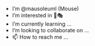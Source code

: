 - I’m @mausoleumI (Mouse)
- I’m interested in 🎨🎭
- I’m currently learning ...
- I’m looking to collaborate on ...
- 📫 How to reach me ...

<!---
mausoleumI/mausoleumI is a ✨ special ✨ repository because its `README.md` (this file) appears on your GitHub profile.
You can click the Preview link to take a look at your changes.
--->
